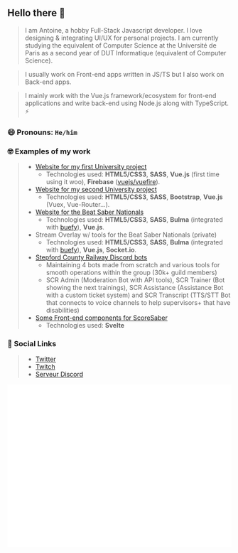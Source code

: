 ## Hello there 👋

> I am Antoine, a hobby Full-Stack Javascript developer. I love designing & integrating UI/UX for personal projects. I am currently studying the equivalent of Computer Science at the Université de Paris as a second year of DUT Informatique (equivalent of Computer Science).

> I usually work on Front-end apps written in JS/TS but I also work on Back-end apps.

> I mainly work with the Vue.js framework/ecosystem for front-end applications and write back-end using Node.js along with TypeScript. ⚡

### 😄 Pronouns: ``He/him``

### 🤓 Examples of my work

> - [Website for my first University project](https://pjs1.jiveoff.fr)
>   - Technologies used: **HTML5/CSS3**, **SASS**, **Vue.js** (first time using it woo), **Firebase** ([vuejs/vuefire](https://github.com/vuejs/vuefire)).
> - [Website for my second University project](https://eweb.jiveoff.fr)
>   - Technologies used: **HTML5/CSS3**, **SASS**, **Bootstrap**, **Vue.js** (Vuex, Vue-Router...).
> - [Website for the Beat Saber Nationals](https://beatsabernationals.com)
>   - Technologies used: **HTML5/CSS3**, **SASS**, **Bulma** (integrated with [buefy](https://github.com/buefy/buefy)), **Vue.js**.
> - Stream Overlay w/ tools for the Beat Saber Nationals (private)
>   - Technologies used: **HTML5/CSS3**, **SASS**, **Bulma** (integrated with [buefy](https://github.com/buefy/buefy)), **Vue.js**, **Socket.io**. 
> - [Stepford County Railway Discord bots](https://discord.gg/scr)
>   - Maintaining 4 bots made from scratch and various tools for smooth operations within the group (30k+ guild members)
>   - SCR Admin (Moderation Bot with API tools), SCR Trainer (Bot showing the next trainings), SCR Assistance (Assistance Bot with a custom ticket system) and SCR Transcript (TTS/STT Bot that connects to voice channels to help supervisors+ that have disabilities)
> - [Some Front-end components for ScoreSaber](https://scoresaber.com)
>   - Technologies used: **Svelte**

### 💬 Social Links

> - [Twitter](https://twitter.com/JiveOff)
> - [Twitch](https://twitch.tv/jiveoff)
> - [Serveur Discord](https://discord.jiveoff.fr)

![Metrics](https://github.com/JiveOff/JiveOff/raw/main/github-metrics.svg)
